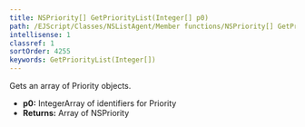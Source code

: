 ```yaml
---
title: NSPriority[] GetPriorityList(Integer[] p0)
path: /EJScript/Classes/NSListAgent/Member functions/NSPriority[] GetPriorityList(Integer[] p_0)
intellisense: 1
classref: 1
sortOrder: 4255
keywords: GetPriorityList(Integer[])
---
```


Gets an array of Priority objects.


* **p0:** IntegerArray of identifiers for Priority
* **Returns:** Array of NSPriority


